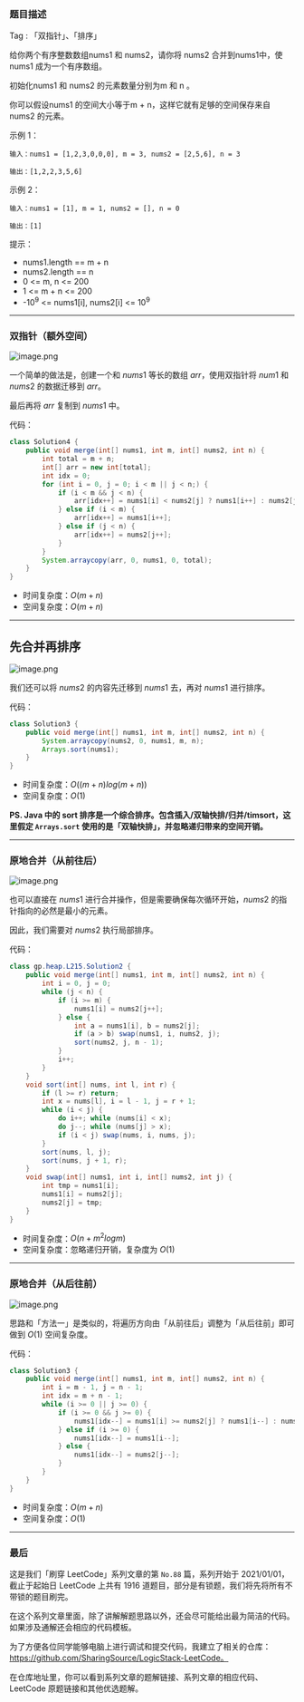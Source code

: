 ### 题目描述

Tag : 「双指针」、「排序」


给你两个有序整数数组nums1 和 nums2，请你将 nums2 合并到nums1中，使 nums1 成为一个有序数组。

初始化nums1 和 nums2 的元素数量分别为m 和 n 。

你可以假设nums1 的空间大小等于m + n，这样它就有足够的空间保存来自 nums2 的元素。

示例 1：
```
输入：nums1 = [1,2,3,0,0,0], m = 3, nums2 = [2,5,6], n = 3

输出：[1,2,2,3,5,6]
```
示例 2：
```
输入：nums1 = [1], m = 1, nums2 = [], n = 0

输出：[1]
```

提示：
* nums1.length == m + n
* nums2.length == n
* 0 <= m, n <= 200
* 1 <= m + n <= 200
* -$10^9$ <= nums1[i], nums2[i] <= $10^9$

---

### 双指针（额外空间）

![image.png](https://pic.leetcode-cn.com/1617587324-zDJsgp-image.png)

一个简单的做法是，创建一个和 $nums1$ 等长的数组 $arr$，使用双指针将 $num1$ 和 $nums2$ 的数据迁移到 $arr$。

最后再将 $arr$ 复制到 $nums1$ 中。

代码：
```java
class Solution4 {
    public void merge(int[] nums1, int m, int[] nums2, int n) {
        int total = m + n;
        int[] arr = new int[total];
        int idx = 0;
        for (int i = 0, j = 0; i < m || j < n;) {
            if (i < m && j < n) {
                arr[idx++] = nums1[i] < nums2[j] ? nums1[i++] : nums2[j++];
            } else if (i < m) {
                arr[idx++] = nums1[i++];
            } else if (j < n) {
                arr[idx++] = nums2[j++];
            }
        }
        System.arraycopy(arr, 0, nums1, 0, total);
    }
}
```
* 时间复杂度：$O(m + n)$
* 空间复杂度：$O(m + n)$

***

## 先合并再排序

![image.png](https://pic.leetcode-cn.com/1617587429-qcUlDQ-image.png)

我们还可以将 $nums2$ 的内容先迁移到 $nums1$ 去，再对 $nums1$ 进行排序。

代码：
```java
class Solution3 {
    public void merge(int[] nums1, int m, int[] nums2, int n) {
        System.arraycopy(nums2, 0, nums1, m, n);
        Arrays.sort(nums1);
    }
}
```
* 时间复杂度：$O((m + n)log{(m + n)})$
* 空间复杂度：$O(1)$

**PS. Java 中的 sort 排序是一个综合排序。包含插入/双轴快排/归并/timsort，这里假定 `Arrays.sort` 使用的是「双轴快排」，并忽略递归带来的空间开销。**

***

### 原地合并（从前往后）

![image.png](https://pic.leetcode-cn.com/1617587288-eTtvcp-image.png)

也可以直接在 $nums1$ 进行合并操作，但是需要确保每次循环开始，$nums2$ 的指针指向的必然是最小的元素。

因此，我们需要对 $nums2$ 执行局部排序。

代码：
```java 
class gp.heap.L215.Solution2 {
    public void merge(int[] nums1, int m, int[] nums2, int n) {
        int i = 0, j = 0;
        while (j < n) {
            if (i >= m) {
                nums1[i] = nums2[j++];
            } else {
                int a = nums1[i], b = nums2[j];
                if (a > b) swap(nums1, i, nums2, j);
                sort(nums2, j, n - 1);
            }
            i++;
        }
    }
    void sort(int[] nums, int l, int r) {
        if (l >= r) return;
        int x = nums[l], i = l - 1, j = r + 1;
        while (i < j) {
            do i++; while (nums[i] < x);
            do j--; while (nums[j] > x);
            if (i < j) swap(nums, i, nums, j);
        }
        sort(nums, l, j);
        sort(nums, j + 1, r);
    }
    void swap(int[] nums1, int i, int[] nums2, int j) {
        int tmp = nums1[i];
        nums1[i] = nums2[j];
        nums2[j] = tmp;
    }
}
```
* 时间复杂度：$O(n + m^2 log{m})$
* 空间复杂度：忽略递归开销，复杂度为 $O(1)$

***

### 原地合并（从后往前）

![image.png](https://pic.leetcode-cn.com/1617589556-AXvSlX-image.png)

思路和「方法一」是类似的，将遍历方向由「从前往后」调整为「从后往前」即可做到 $O(1)$ 空间复杂度。

代码：
```java
class Solution3 {
    public void merge(int[] nums1, int m, int[] nums2, int n) {
        int i = m - 1, j = n - 1;
        int idx = m + n - 1;
        while (i >= 0 || j >= 0) {
            if (i >= 0 && j >= 0) {
                nums1[idx--] = nums1[i] >= nums2[j] ? nums1[i--] : nums2[j--];
            } else if (i >= 0) {
                nums1[idx--] = nums1[i--];
            } else {
                nums1[idx--] = nums2[j--];
            }
        }
    }
}
```
* 时间复杂度：$O(m + n)$
* 空间复杂度：$O(1)$

---

### 最后

这是我们「刷穿 LeetCode」系列文章的第 `No.88` 篇，系列开始于 2021/01/01，截止于起始日 LeetCode 上共有 1916 道题目，部分是有锁题，我们将先将所有不带锁的题目刷完。

在这个系列文章里面，除了讲解解题思路以外，还会尽可能给出最为简洁的代码。如果涉及通解还会相应的代码模板。

为了方便各位同学能够电脑上进行调试和提交代码，我建立了相关的仓库：https://github.com/SharingSource/LogicStack-LeetCode。

在仓库地址里，你可以看到系列文章的题解链接、系列文章的相应代码、LeetCode 原题链接和其他优选题解。

